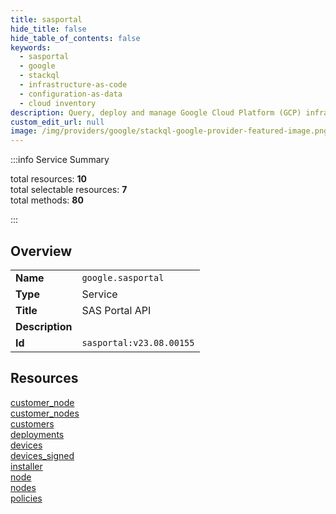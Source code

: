 ```yaml
---
title: sasportal
hide_title: false
hide_table_of_contents: false
keywords:
  - sasportal
  - google
  - stackql
  - infrastructure-as-code
  - configuration-as-data
  - cloud inventory
description: Query, deploy and manage Google Cloud Platform (GCP) infrastructure and resources using SQL
custom_edit_url: null
image: /img/providers/google/stackql-google-provider-featured-image.png
---
```

  
    
:::info Service Summary

<div class="row">
<div class="providerDocColumn">
<span>total resources:&nbsp;<b>10</b></span><br />
<span>total selectable resources:&nbsp;<b>7</b></span><br />
<span>total methods:&nbsp;<b>80</b></span><br />
</div>
</div>

:::

## Overview
<table><tbody>
<tr><td><b>Name</b></td><td><code>google.sasportal</code></td></tr>
<tr><td><b>Type</b></td><td>Service</td></tr>
<tr><td><b>Title</b></td><td>SAS Portal API</td></tr>
<tr><td><b>Description</b></td><td></td></tr>
<tr><td><b>Id</b></td><td><code>sasportal:v23.08.00155</code></td></tr>
</tbody></table>

## Resources
<div class="row">
<div class="providerDocColumn">
<a href="/providers/google/sasportal/customer_node/">customer_node</a><br />
<a href="/providers/google/sasportal/customer_nodes/">customer_nodes</a><br />
<a href="/providers/google/sasportal/customers/">customers</a><br />
<a href="/providers/google/sasportal/deployments/">deployments</a><br />
<a href="/providers/google/sasportal/devices/">devices</a><br />
</div>
<div class="providerDocColumn">
<a href="/providers/google/sasportal/devices_signed/">devices_signed</a><br />
<a href="/providers/google/sasportal/installer/">installer</a><br />
<a href="/providers/google/sasportal/node/">node</a><br />
<a href="/providers/google/sasportal/nodes/">nodes</a><br />
<a href="/providers/google/sasportal/policies/">policies</a><br />
</div>
</div>
